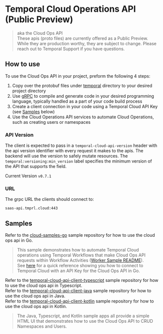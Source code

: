 # Temporal Cloud Operations API (Public Preview)

> aka the Cloud Ops API  
> These apis (proto files) are currently offered as a Public Preview. While they are production worthy, they are subject to change. Please reach out to Temporal Support if you have questions.

## How to use

To use the Cloud Ops API in your project, preform the following 4 steps:
1. Copy over the protobuf files under [temporal](temporal) directory to your desired project directory
2. Use [gRPC](https://grpc.io/docs/) to compile and generate code in your desired programming language, typically handled as a part of your code build process
3. Create a client connection in your code using a Temporal Cloud API Key (see [Samples](#samples) below)
4. Use the Cloud Operations API services to automate Cloud Operations, such as creating users or namespaces

### API Version

The client is expected to pass in a `temporal-cloud-api-version` header with the api version identifier with every request it makes to the apis. The backend will use the version to safely mutate resources. The `temporal:versioning:min_version` label specifies the minimum version of the API that supports the field.

Current Version `v0.7.1`

### URL

The grpc URL the clients should connect to:
```
saas-api.tmprl.cloud:443
```

## Samples

Refer to the [cloud-samples-go](https://github.com/temporalio/cloud-samples-go/blob/main/cmd/worker/README.md) sample repository for how to use the cloud ops api in Go.
> This sample demonstrates how to automate Temporal Cloud operations using Temporal Workflows that make Cloud Ops API requests within Workflow Activities ([Worker Sample README](https://github.com/temporalio/cloud-samples-go/tree/main/cmd/worker)).  
> See [here](https://github.com/temporalio/cloud-samples-go/blob/60d5cbca8696c87fb184efc56f5ae117561213d2/client/api/client.go#L16) for a quick reference showing you how to connect to Temporal Cloud with an API Key for the Cloud Ops API in Go.

Refer to the [temporal-cloud-api-client-typescript](https://github.com/steveandroulakis/temporal-cloud-api-client-typescript) sample repository for how to use the cloud ops api in Typescript.  
Refer to the [temporal-cloud-api-client-java](https://github.com/steveandroulakis/temporal-cloud-api-client-java) sample repository for how to use the cloud ops api in Java.  
Refer to the [temporal-cloud-api-client-kotlin](https://github.com/steveandroulakis/temporal-cloud-api-client-kotlin) sample repository for how to use the cloud ops api in Kotlin.
> The Java, Typescript, and Kotlin sample apps all provide a simple HTML UI that demonstrates how to use the Cloud Ops API to CRUD Namespaces and Users.
